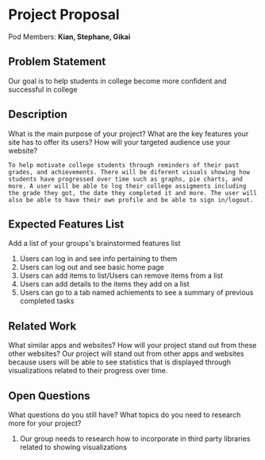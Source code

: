 # Project Proposal

Pod Members: **Kian, Stephane, Gikai**

## Problem Statement

Our goal is to help students in college become more confident and successful in college

## Description

What is the main purpose of your project? What are the key features your site has to offer its users? How will your targeted audience use your website?

    To help motivate college students through reminders of their past grades, and achievements. There will be diferent visuals showing how students have progressed over time such as graphs, pie charts, and more. A user will be able to log their college assigments including the grade they got, the date they completed it and more. The user will also be able to have their own profile and be able to sign in/logout.

## Expected Features List

Add a list of your groups's brainstormed features list
1. Users can log in and see info pertaining to them
2. Users can log out and see basic home page
3. Users can add items to list/Users can remove items from a list
4. Users can add details to the items they add on a list
5. Users can go to a tab named achiements to see a summary of previous completed tasks

## Related Work

What similar apps and websites? How will your project stand out from these other websites?
Our project will stand out from other apps and websites because users will be able to see statistics that is displayed through visualizations related to their progress over time. 

## Open Questions

What questions do you still have? What topics do you need to research more for your project?
1. Our group needs to research how to incorporate in third party libraries related to showing visualizations 


